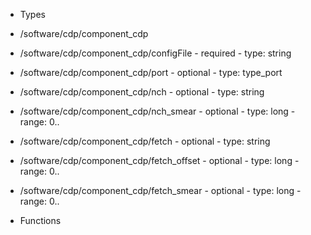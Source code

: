  - Types
  - /software/cdp/component_cdp
   - /software/cdp/component_cdp/configFile
    - required
    - type: string
   - /software/cdp/component_cdp/port
    - optional
    - type: type_port
   - /software/cdp/component_cdp/nch
    - optional
    - type: string
   - /software/cdp/component_cdp/nch_smear
    - optional
    - type: long
    - range: 0..
   - /software/cdp/component_cdp/fetch
    - optional
    - type: string
   - /software/cdp/component_cdp/fetch_offset
    - optional
    - type: long
    - range: 0..
   - /software/cdp/component_cdp/fetch_smear
    - optional
    - type: long
    - range: 0..

 - Functions
